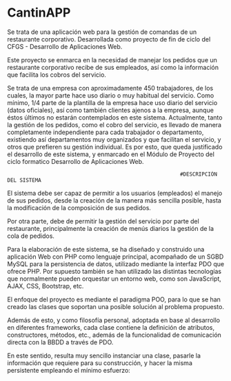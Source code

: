 # CantinAPP
Se trata de una aplicación web para la gestión de comandas de un restaurante corporativo. Desarrollada como proyecto de fin de ciclo del CFGS - Desarrollo de Aplicaciones Web.

Este proyecto se enmarca en la necesidad de manejar los pedidos que un restaurante corporativo recibe de sus empleados, así como la información que facilita los cobros del servicio.

Se trata de una empresa con aproximadamente 450 trabajadores, de los cuales, la mayor parte hace uso diario o muy habitual del servicio. Como mínimo, 1/4 parte de la plantilla de la empresa hace uso diario del servicio (datos oficiales), así como también clientes ajenos a la empresa, aunque éstos últimos no estarán contemplados en este sistema. 
Actualmente, tanto la gestión de los pedidos, como el cobro del servicio, es llevado de manera completamente independiente para cada trabajador o departamento, existiendo así departamentos muy organizados y que facilitan el servicio, y otros que prefieren su gestión individual. Es por esto, que queda justificado el desarrollo de este sistema, y enmarcado en el Módulo de Proyecto del ciclo formatico Desarrollo de Aplicaciones Web.



                                                            #DESCRIPCIÓN DEL SISTEMA

El sistema debe ser capaz de permitir a los usuarios (empleados) el manejo de sus pedidos, desde la creación de la manera más sencilla posible, hasta la modificación de la composición de sus pedidos.

Por otra parte, debe de permitir la gestión del servicio por parte del restaurante, principalmente la creación de menús diarios la gestión de la cola de pedidos.

Para la elaboración de este sistema, se ha diseñado y construido una aplicación Web con PHP como lenguaje principal, acompañado de un SGBD MySQL para la persistencia de datos, utilizado mediante la interfaz PDO que ofrece PHP. Por supuesto también se han utilizado las distintas tecnologías que normalmente pueden orquestar un entorno web, como son JavaScript, AJAX, CSS, Bootstrap, etc.

El enfoque del proyecto es mediante el paradigma POO, para lo que se han creado las clases que soportan una posible solución al problema propuesto.

Además de esto, y como filosofía personal, adoptada en base al desarrollo en diferentes frameworks, cada clase contiene la definición de atributos, constructores, métodos, etc., además de la funcionalidad de comunicación directa con la BBDD a través de PDO.

En este sentido, resulta muy sencillo instanciar una clase, pasarle la información que requiere para su construcción, y hacer la misma persistente empleando el mínimo esfuerzo:
